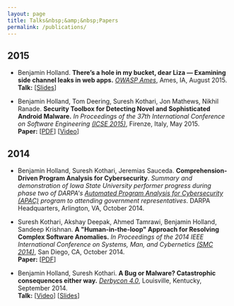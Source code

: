 ```yaml
---
layout: page
title: Talks&nbsp;&amp;&nbsp;Papers
permalink: /publications/
---
```


## 2015

- Benjamin Holland. **There’s a hole in my bucket, dear Liza — Examining side channel leaks in web apps.** *[OWASP Ames](https://owaspames.org/2015/08/07/augusts-meeting-theres-a-hole-in-my-bucket-dear-liza-examining-side-channel-leaks-in-web-apps/)*, Ames, IA, August 2015.<br/>
**Talk:** [[Slides](../slides/Examining_Side_Channel_Leaks_in_Web_Apps.pdf)]

- Benjamin Holland, Tom Deering, Suresh Kothari, Jon Mathews, Nikhil Ranade. **Security Toolbox for Detecting Novel and Sophisticated Android Malware.** *In Proceedings of the 37th International Conference on Software Engineering [(ICSE 2015)](http://2015.icse-conferences.org/)*, Firenze, Italy, May 2015.<br/>
**Paper:** [[PDF](../papers/Security_Toolbox_for_Detecting_Novel_and_Sophisticated_Android_Malware.pdf)]&nbsp;[[Video](https://www.youtube.com/watch?v=WhcoAX3HiNU)]

## 2014

- Benjamin Holland, Suresh Kothari, Jeremias Sauceda.  **Comprehension-Driven Program Analysis for Cybersecurity**. *Summary and demonstration of Iowa State University performer progress during phase two of DARPA's [Automated Program Analysis for Cybersecurity (APAC)](http://www.darpa.mil/program/automated-program-analysis-for-cybersecurity) program to attending government representatives*. DARPA Headquarters, Arlington, VA, October 2014.

- Suresh Kothari, Akshay Deepak, Ahmed Tamrawi, Benjamin Holland, Sandeep Krishnan. **A "Human-in-the-loop" Approach for Resolving Complex Software Anomalies.** *In Proceedings of the 2014 IEEE International Conference on Systems, Man, and Cybernetics [(SMC 2014)](http://smc2014.org/)*, San Diego, CA, October 2014.<br/>
**Paper:** [[PDF](../papers/A_Human-in-the-loop_Approach_for_Resolving_Complex_Software_Anomalies.pdf)]

- Benjamin Holland, Suresh Kothari. **A Bug or Malware? Catastrophic consequences either way.** *[Derbycon 4.0](https://www.derbycon.com/schedule_2014/)*, Louisville, Kentucky, September 2014.<br/>
**Talk:** [[Video](https://www.youtube.com/watch?v=3J4D7YJ1IE4)]&nbsp;[[Slides](../slides/A_Bug_or_Malware.pdf)]

